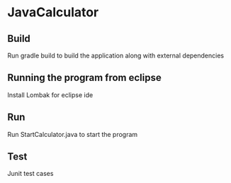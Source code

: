 # JavaCalculator
 
## Build

Run gradle build to build the application along with external dependencies

## Running the program from eclipse

Install Lombak for eclipse ide

## Run
Run StartCalculator.java to start the program

## Test
Junit test cases
